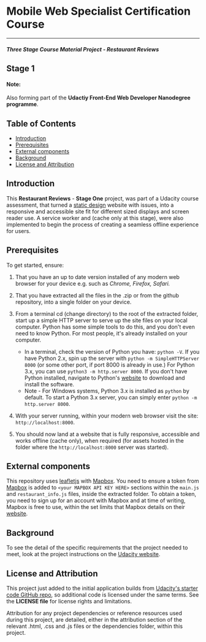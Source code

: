 # Mobile Web Specialist Certification Course
---
#### _Three Stage Course Material Project - Restaurant Reviews_

## Stage 1
#### Note:
Also forming part of the **Udactiy Front-End Web Developer Nanodegree programme**.

## Table of Contents

* [Introduction](#introduction)
* [Prerequisites](#prerequisites)
* [External components](#external-components)
* [Background](#background)
* [License and Attribution](#license-and-attribution)

## Introduction

This **Restaurant Reviews** - **Stage One** project, was part of a Udacity course assessment, that turned a [static design](https://github.com/udacity/mws-restaurant-stage-1) website with issues, into a responsive and accessible site fit for different sized displays and screen reader use. A service worker and (cache only at this stage), were also implemented to begin the process of creating a seamless offline experience for users.

## Prerequisites

To get started, ensure:

1. That you have an up to date version installed of any modern web browser for your device e.g. such as _Chrome, Firefox, Safari._
2. That you have extracted all the files in the .zip or from the github repository, into a single folder on your device.
3. From a terminal cd (change directory) to the root of the extracted folder, start up a simple HTTP server to serve up the site files on your local computer. Python has some simple tools to do this, and you don't even need to know Python. For most people, it's already installed on your computer.

    * In a terminal, check the version of Python you have: `python -V`. If you have Python 2.x, spin up the server with `python -m SimpleHTTPServer 8000` (or some other port, if port 8000 is already in use.) For Python 3.x, you can use `python3 -m http.server 8000`. If you don't have Python installed, navigate to Python's [website](https://www.python.org/) to download and install the software.
   * Note -  For Windows systems, Python 3.x is installed as `python` by default. To start a Python 3.x server, you can simply enter `python -m http.server 8000`.
4. With your server running, within your modern web browser visit the site: `http://localhost:8000`.
5. You should now land at a website that is fully responsive, accessible and works offline (cache only), when required (for assets hosted in the folder where the `http://localhost:8000` server was started).

## External components

This repository uses [leafletjs](https://leafletjs.com/) with [Mapbox](https://www.mapbox.com/). You need to ensure a token from [Mapbox](https://www.mapbox.com/) is added to
`<your MAPBOX API KEY HERE>` sections within the `main.js` and `restaurant_info.js` files, inside the extracted folder.
To obtain a token, you need to sign up for an account with Mapbox and at time of writing, Mapbox is free to use, within the set limits that Mapbox details on their [website](https://www.mapbox.com/).

## Background

To see the detail of the specific requirements that the project needed to meet, look at the project instructions on the [Udacity website](https://classroom.udacity.com/).

## License and Attribution

This project just added to the initial application builds from [Udacity's starter code GitHub repo](https://github.com/udacity/mws-restaurant-stage-1), so additional code is licensed under the same terms. See the **LICENSE file** for license rights and limitations.

Attribution for any project dependencies or reference resources used during this project, are detailed, either in the attribution section of the relevant .html, .css and .js files or the dependencies folder, within this project.
